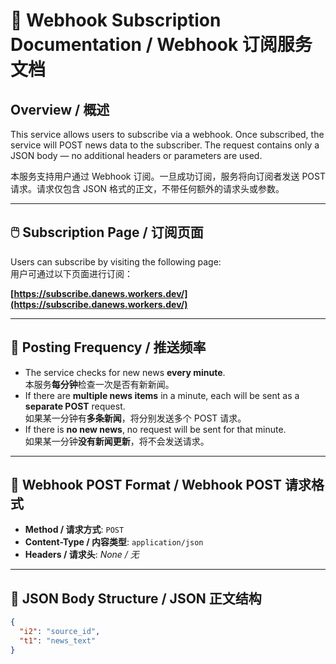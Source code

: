 # 📘 Webhook Subscription Documentation / Webhook 订阅服务文档

## Overview / 概述

This service allows users to subscribe via a webhook. Once subscribed, the service will POST news data to the subscriber. The request contains only a JSON body — no additional headers or parameters are used.

本服务支持用户通过 Webhook 订阅。一旦成功订阅，服务将向订阅者发送 POST 请求。请求仅包含 JSON 格式的正文，不带任何额外的请求头或参数。

---

## 🖱️ Subscription Page / 订阅页面

Users can subscribe by visiting the following page:  
用户可通过以下页面进行订阅：

**[https://subscribe.danews.workers.dev/](https://subscribe.danews.workers.dev/)**

---

## 🔁 Posting Frequency / 推送频率

- The service checks for new news **every minute**.  
  本服务**每分钟**检查一次是否有新新闻。
- If there are **multiple news items** in a minute, each will be sent as a **separate POST** request.  
  如果某一分钟有**多条新闻**，将分别发送多个 POST 请求。
- If there is **no new news**, no request will be sent for that minute.  
  如果某一分钟**没有新闻更新**，将不会发送请求。

---

## 🔗 Webhook POST Format / Webhook POST 请求格式

- **Method / 请求方式**: `POST`  
- **Content-Type / 内容类型**: `application/json`  
- **Headers / 请求头**: _None / 无_

---

## 📝 JSON Body Structure / JSON 正文结构

```json
{
  "i2": "source_id",
  "t1": "news_text"
}
